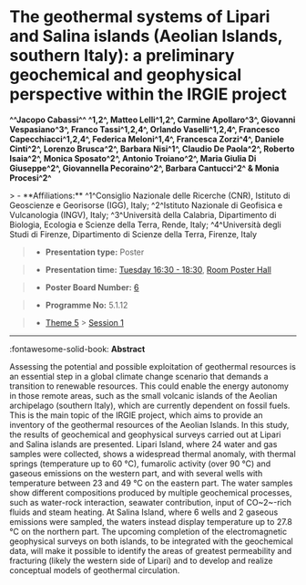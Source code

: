 # The geothermal systems of Lipari and Salina islands (Aeolian Islands, southern Italy): a preliminary geochemical and geophysical perspective within the IRGIE project

**^^Jacopo Cabassi^^ ^1,2^, Matteo Lelli^1,2^, Carmine Apollaro^3^, Giovanni Vespasiano^3^, Franco Tassi^1,2,4^, Orlando Vaselli^1,2,4^, Francesco Capecchiacci^1,2,4^, Federica Meloni^1,4^, Francesca Zorzi^4^, Daniele Cinti^2^, Lorenzo Brusca^2^, Barbara Nisi^1^, Claudio De Paola^2^, Roberto Isaia^2^, Monica Sposato^2^, Antonio Troiano^2^, Maria Giulia Di Giuseppe^2^, Giovannella Pecoraino^2^, Barbara Cantucci^2^ & Monia Procesi^2^**

<!-- more -->> - **Affiliations:** ^1^Consiglio Nazionale delle Ricerche (CNR), Istituto di Geoscienze e Georisorse (IGG), Italy; ^2^Istituto Nazionale di Geofisica e Vulcanologia (INGV), Italy; ^3^Università della Calabria, Dipartimento di Biologia, Ecologia e Scienze della Terra, Rende, Italy; ^4^Università degli Studi di Firenze, Dipartimento di Scienze della Terra, Firenze, Italy

> - **Presentation type:** Poster

> - **Presentation time:** [Tuesday 16:30 - 18:30](../sessions_comparison.md#__tabbed_2_6), [Room Poster Hall](../maps_venue.md#__tabbed_1_1)

> - **Poster Board Number:** [6](../map_poster_boards.md#tuesday)

> - **Programme No:** 5.1.12

> - [Theme 5](../theme5.md) > [Session 1](../sessions/session-5-1.md)

--- 

:fontawesome-solid-book: **Abstract**

Assessing the potential and possible exploitation of geothermal resources is an essential step in a global climate change scenario that demands a transition to renewable resources. This could enable the energy autonomy in those remote areas, such as the small volcanic islands of the Aeolian archipelago (southern Italy), which are currently dependent on fossil fuels. This is the main topic of the IRGIE project, which aims to provide an inventory of the geothermal resources of the Aeolian Islands. In this study, the results of geochemical and geophysical surveys carried out at Lipari and Salina islands are presented. Lipari Island, where 24 water and gas samples were collected, shows a widespread thermal anomaly, with thermal springs (temperature up to 60 °C), fumarolic activity (over 90 °C) and gaseous emissions on the western part, and with several wells with temperature between 23 and 49 °C on the eastern part. The water samples show different compositions produced by multiple geochemical processes, such as water-rock interaction, seawater contribution, input of CO~2~-rich fluids and steam heating. At Salina Island, where 6 wells and 2 gaseous emissions were sampled, the waters instead display temperature up to 27.8 °C on the northern part. The upcoming completion of the electromagnetic geophysical surveys on both islands, to be integrated with the geochemical data, will make it possible to identify the areas of greatest permeability and fracturing (likely the western side of Lipari) and to develop and realize conceptual models of geothermal circulation.

